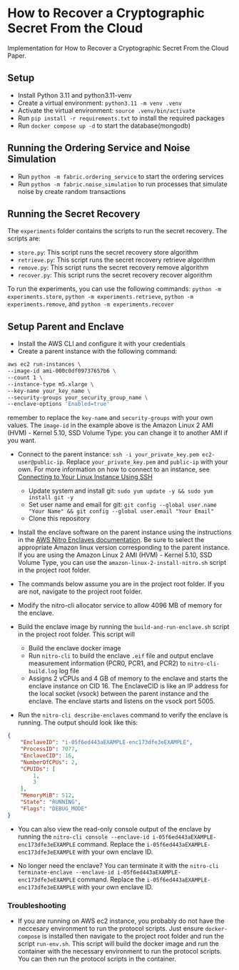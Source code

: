 # How to Recover a Cryptographic Secret From the Cloud
Implementation for How to Recover a Cryptographic Secret From the Cloud Paper.

## Setup
- Install Python 3.11 and python3.11-venv
- Create a virtual environment: `python3.11 -m venv .venv`
- Activate the virtual environment: `source .venv/bin/activate`
- Run ```pip install -r requirements.txt``` to install the required packages
- Run ```docker compose up -d``` to start the database(mongodb)

## Running the Ordering Service and Noise Simulation
- Run ```python -m fabric.ordering_service``` to start the ordering services
- Run ```python -m fabric.noise_simulation``` to run processes that simulate noise by create random transactions

## Running the Secret Recovery
The ```experiments``` folder contains the scripts to run the secret recovery. The scripts are: 
- ```store.py```: This script runs the secret recovery store algorithm
- ```retrieve.py```: This script runs the secret recovery retrieve algorithm
- ```remove.py```: This script runs the secret recovery remove algorithm
- ```recover.py```: This script runs the secret recovery recover algorithm

To run the experiments, you can use the following commands: ```python -m experiments.store```, ```python -m experiments.retrieve```, ```python -m experiments.remove```, and ```python -m experiments.recover```

## Setup Parent and Enclave
- Install the AWS CLI and configure it with your credentials
- Create a parent instance with the following command:
```bash
aws ec2 run-instances \
--image-id ami-000c0df09737657b6 \
--count 1 \
--instance-type m5.xlarge \
--key-name your_key_name \
--security-groups your_security_group_name \
--enclave-options 'Enabled=true'
```
remember to replace the ```key-name``` and ```security-groups``` with your own values. The ```image-id``` in the example above is the Amazon Linux 2 AMI (HVM) - Kernel 5.10, SSD Volume Type: you can change it to another AMI if you want.

- Connect to the parent instance: ```ssh -i your_private_key.pem ec2-user@public-ip```. Replace ```your_private_key.pem``` and ```public-ip``` with your own. For more information on how to connect to an instance, see [Connecting to Your Linux Instance Using SSH](https://docs.aws.amazon.com/AWSEC2/latest/UserGuide/connect-linux-inst-ssh.html)
    - Update system and install git: ```sudo yum update -y && sudo yum install git -y```
    - Set user name and email for git: ```git config --global user.name "Your Name" && git config --global user.email "Your Email"```
    - Clone this repository

- Install the enclave software on the parent instance using the instructions in the [AWS Nitro Enclaves documentation](https://docs.aws.amazon.com/enclaves/latest/user/nitro-enclave-cli-install.html). Be sure to select the appropriate Amazon linux version corresponding to the parent instance. If you are using the Amazon Linux 2 AMI (HVM) - Kernel 5.10, SSD Volume Type, you can use the ```amazon-linux-2-install-nitro.sh``` script in the project root folder.

- The commands below assume you are in the project root folder. If you are not, navigate to the project root folder.

- Modify the nitro-cli allocator service to allow 4096 MB of memory for the enclave.

- Build the enclave image by running the ```build-and-run-enclave.sh``` script in the project root folder. This script will 
    - Build the enclave docker image 
    - Run ```nitro-cli``` to build the enclave ```.eif``` file and output enclave measurement information (PCR0, PCR1, and PCR2) to ```nitro-cli-build.log``` log file
    - Assigns 2 vCPUs and 4 GB of memory to the enclave and starts the enclave instance on CID 16. The EnclaveCID is like an IP address for the local socket (vsock) between the parent instance and the enclave. The enclave starts and listens on the vsock port 5005.

- Run the ```nitro-cli describe-enclaves``` command to verify the enclave is running. The output should look like this:
```json
{
    "EnclaveID": "i-05f6ed443aEXAMPLE-enc173dfe3eEXAMPLE",
    "ProcessID": 7077,
    "EnclaveCID": 16,
    "NumberOfCPUs": 2,
    "CPUIDs": [
        1,
        3
    ],
    "MemoryMiB": 512,
    "State": "RUNNING",
    "Flags": "DEBUG_MODE"
}
```

- You can also view the read-only console output of the enclave by running the ```nitro-cli console --enclave-id i-05f6ed443aEXAMPLE-enc173dfe3eEXAMPLE``` command. Replace the ```i-05f6ed443aEXAMPLE-enc173dfe3eEXAMPLE``` with your own enclave ID.

- No longer need the enclave? You can terminate it with the ```nitro-cli terminate-enclave --enclave-id i-05f6ed443aEXAMPLE-enc173dfe3eEXAMPLE``` command. Replace the ```i-05f6ed443aEXAMPLE-enc173dfe3eEXAMPLE``` with your own enclave ID.

### Troubleshooting
- If you are running on AWS ec2 instance, you probably do not have the neccesary environment to run the protocol scripts. Just ensure ```docker-compose``` is installed then navigate to the project root folder and run the script ```run-env.sh```. This script will build the docker image and run the container with the necessary environment to run the protocol scripts. You can then run the protocol scripts in the container.
